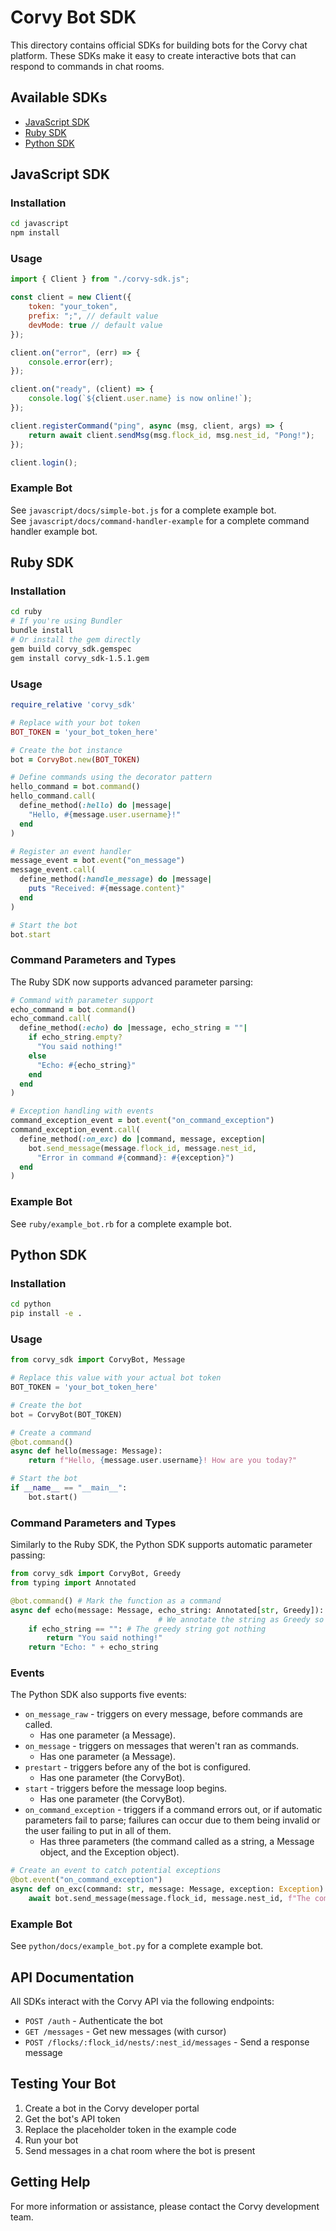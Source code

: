 # Corvy Bot SDK

This directory contains official SDKs for building bots for the Corvy chat platform. These SDKs make it easy to create interactive bots that can respond to commands in chat rooms.

## Available SDKs

- [JavaScript SDK](#javascript-sdk)
- [Ruby SDK](#ruby-sdk)
- [Python SDK](#python-sdk)

## JavaScript SDK

### Installation

```bash
cd javascript
npm install
```

### Usage

```javascript
import { Client } from "./corvy-sdk.js";

const client = new Client({
    token: "your_token",
    prefix: ";", // default value
    devMode: true // default value
});

client.on("error", (err) => {
    console.error(err);
});

client.on("ready", (client) => {
    console.log(`${client.user.name} is now online!`);
});

client.registerCommand("ping", async (msg, client, args) => {
    return await client.sendMsg(msg.flock_id, msg.nest_id, "Pong!");
});

client.login();
```

### Example Bot

See `javascript/docs/simple-bot.js` for a complete example bot.
<br />
See `javascript/docs/command-handler-example` for a complete command handler example bot.

## Ruby SDK

### Installation

```bash
cd ruby
# If you're using Bundler
bundle install
# Or install the gem directly
gem build corvy_sdk.gemspec
gem install corvy_sdk-1.5.1.gem
```

### Usage

```ruby
require_relative 'corvy_sdk'

# Replace with your bot token
BOT_TOKEN = 'your_bot_token_here'

# Create the bot instance
bot = CorvyBot.new(BOT_TOKEN)

# Define commands using the decorator pattern
hello_command = bot.command()
hello_command.call(
  define_method(:hello) do |message|
    "Hello, #{message.user.username}!"
  end
)

# Register an event handler
message_event = bot.event("on_message")
message_event.call(
  define_method(:handle_message) do |message|
    puts "Received: #{message.content}"
  end
)

# Start the bot
bot.start
```

### Command Parameters and Types

The Ruby SDK now supports advanced parameter parsing:

```ruby
# Command with parameter support
echo_command = bot.command()
echo_command.call(
  define_method(:echo) do |message, echo_string = ""|
    if echo_string.empty?
      "You said nothing!"
    else
      "Echo: #{echo_string}"
    end
  end
)

# Exception handling with events
command_exception_event = bot.event("on_command_exception")
command_exception_event.call(
  define_method(:on_exc) do |command, message, exception|
    bot.send_message(message.flock_id, message.nest_id, 
      "Error in command #{command}: #{exception}")
  end
)
```

### Example Bot

See `ruby/example_bot.rb` for a complete example bot.

## Python SDK

### Installation

```bash
cd python
pip install -e .
```

### Usage

```python
from corvy_sdk import CorvyBot, Message

# Replace this value with your actual bot token
BOT_TOKEN = 'your_bot_token_here'

# Create the bot
bot = CorvyBot(BOT_TOKEN)

# Create a command
@bot.command()
async def hello(message: Message):
    return f"Hello, {message.user.username}! How are you today?"

# Start the bot
if __name__ == "__main__":
    bot.start() 
```

### Command Parameters and Types

Similarly to the Ruby SDK, the Python SDK supports automatic parameter passing:

```python
from corvy_sdk import CorvyBot, Greedy
from typing import Annotated

@bot.command() # Mark the function as a command
async def echo(message: Message, echo_string: Annotated[str, Greedy]): 
                                 # We annotate the string as Greedy so that we get the entire text after the command. If we don't, it'll only get one word.
    if echo_string == "": # The greedy string got nothing 
        return "You said nothing!"
    return "Echo: " + echo_string
```

### Events

The Python SDK also supports five events:
- `on_message_raw` - triggers on every message, before commands are called. 
  - Has one parameter (a Message).
- `on_message` - triggers on messages that weren't ran as commands. 
  - Has one parameter (a Message).
- `prestart` - triggers before any of the bot is configured.
  - Has one parameter (the CorvyBot).
- `start` - triggers before the message loop begins.
  - Has one parameter (the CorvyBot).
- `on_command_exception` - triggers if a command errors out, or if automatic parameters fail to parse; failures can occur due to them being invalid or the user failing to put in all of them.
  - Has three parameters (the command called as a string, a Message object, and the Exception object).

```python
# Create an event to catch potential exceptions
@bot.event("on_command_exception")
async def on_exc(command: str, message: Message, exception: Exception):
    await bot.send_message(message.flock_id, message.nest_id, f"The command {command} errored out! ({exception})")
```

### Example Bot

See `python/docs/example_bot.py` for a complete example bot.

## API Documentation

All SDKs interact with the Corvy API via the following endpoints:

- `POST /auth` - Authenticate the bot
- `GET /messages` - Get new messages (with cursor)
- `POST /flocks/:flock_id/nests/:nest_id/messages` - Send a response message

## Testing Your Bot

1. Create a bot in the Corvy developer portal
2. Get the bot's API token
3. Replace the placeholder token in the example code
4. Run your bot
5. Send messages in a chat room where the bot is present

## Getting Help

For more information or assistance, please contact the Corvy development team. 
